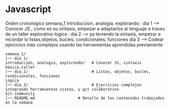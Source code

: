 # Javascript



Orden cronologico
semana_1
introduccion, analogia, explorando : dia 1 --> Conocer JS , como es su sintaxis, empezar a adaptarlos al lenguaje a traves de un taller explorativo
logica : dia 2 --> ya teniendo la sintaxis, empezar a recordar lo listas,objetos, bucles, condicionales, funciones
dia 3 --> Codear ejercicios más complejos usando las herramientas aprendidas previamente
```
semana_1/
│── dia_1/
introduccion, analogia, explorando/   # Conocer JS, sintaxis básica,taller 
│── dia_2/                            # Listas, objetos, bucles, condicionales, funciones
Logica
│── dia_3/                            # Ejercicios complejos integrando herramientas vistas, y git colaborativo
Git community
│── README.md                   # Detalle de los contenidos trabajados en la semana
```